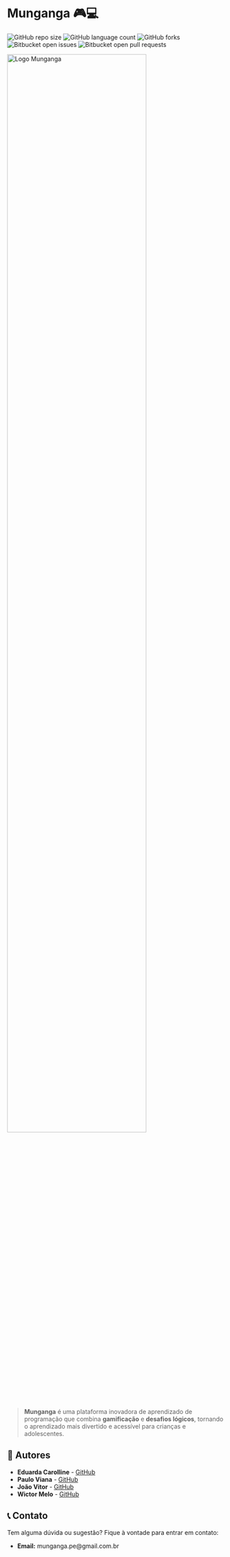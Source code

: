 <h1>Munganga 🎮💻</h1>

![GitHub repo size](https://img.shields.io/github/repo-size/ViniciusInCode/homepage?style=for-the-badge)
![GitHub language count](https://img.shields.io/github/languages/count/ViniciusInCode/homepage?style=for-the-badge)
![GitHub forks](https://img.shields.io/github/forks/ViniciusInCode/homepage?style=for-the-badge)
![Bitbucket open issues](https://img.shields.io/bitbucket/issues/ViniciusInCode/homepage?style=for-the-badge)
![Bitbucket open pull requests](https://img.shields.io/bitbucket/pr-raw/ViniciusInCode/homepage?style=for-the-badge)

<img src="https://github.com/user-attachments/assets/4c083672-bb13-478a-95b6-feeefa535bc4" width="80%" alt="Logo Munganga">

> <strong>Munganga</strong> é uma plataforma inovadora de aprendizado de programação que combina <strong>gamificação</strong> e <strong>desafios lógicos</strong>, tornando o aprendizado mais divertido e acessível para crianças e adolescentes.
  
  <h2>👥 Autores</h2>
    <ul>
        <li><strong>Eduarda Carolline</strong> - <a href="https://github.com/seu-usuario">GitHub</a></li>
        <li><strong>Paulo Viana</strong> - <a href="https://github.com/ViniciusInCode">GitHub</a></li>
        <li><strong>João Vitor</strong> - <a href="https://github.com/seu-usuario">GitHub</a></li>
        <li><strong>Wictor Melo</strong> - <a href="https://github.com/Wictor0">GitHub</a></li>
    </ul>

  <h2>📞 Contato</h2>

<p>Tem alguma dúvida ou sugestão? Fique à vontade para entrar em contato:</p>
    <ul>
        <!-- <li><strong>Instagram:</strong> @mungangape</li> -->
        <li><strong>Email:</strong> munganga.pe@gmail.com.br</![Captura de tela 2024-10-08 122537]()
li>
        <!-- <li><strong>Website:</strong> <a href="http://www.munganga.com.br">www.munganga.com.br</a></li> -->
    </ul>
</body>

